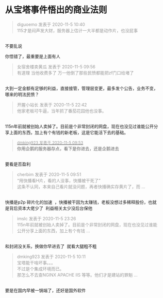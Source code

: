 # 从宝塔事件悟出的商业法则


<div class="quote"><blockquote><font color="#999999">diguoemo 发表于 2020-11-5 10:40</font><br />
<font color="#999999">115才是闷声发大财，服务器上估计一大半都是动作片，也没屁事</font></blockquote></div><br />
不要乱说

你悟错了，最重要是上面有人

<div class="quote"><blockquote><font color="#999999">女宿舍楼卖黄瓜 发表于 2020-11-5 09:56</font><br />
<font color="#999999">有道理 当他收费多了 万一他倒了那些民愤都能把zf门口给堵了</font></blockquote></div><br />
大到一定金额有足够的利益，直接接管，管理层变更，最多发个公告，业务不变，哪来的明法民愤？

<div class="quote"><blockquote><font color="#999999">开腥小站长 发表于 2020-11-5 22:42</font><br />
<font color="#999999">他家老板可牛逼，当年抓了番茄花园他也没事。</font></blockquote></div><br />
115n年前就被创始人卖掉了。目前是个非常封闭的网盘，现在也没见过谁能公开分享上面的东西，加上有个有钱的新老板，这是它能活下去的基础。

<div class="quote"><blockquote><font size="2"><a href="https://www.hostloc.com/forum.php?mod=redirect&amp;goto=findpost&amp;pid=9405178&amp;ptid=762649" target="_blank"><font color="#999999">dmking923 发表于 2020-11-5 09:53</font></a></font><br />
你用企鹅的服务器存点，看下是你进去，还是企鹅进去</blockquote></div><br />
要看是否盈利

<div class="quote"><blockquote><font color="#999999">cherbim 发表于 2020-11-5 09:51</font><br />
<font color="#999999">“用快播看H片，看的人没事，快播被干死了”<br />
这条不认同，本来自己看片就没问题，再者快播确实存黄片了，而 ...</font></blockquote></div><br />
快播是p2p 碎片化的加速&nbsp;&nbsp;，快播被干因为太赚钱，老板没想过多稀释股份，也就是背后资本大佬少了&nbsp;&nbsp;利益相关太少没后台保他

<div class="quote"><blockquote><font color="#999999">imslc 发表于 2020-11-5 23:26</font><br />
<font color="#999999">115n年前就被创始人卖掉了。目前是个非常封闭的网盘，现在也没见过谁能公开分享上面的东西，加上有个有钱 ...</font></blockquote></div><br />
和封闭没关系，换做你早进去了&nbsp;&nbsp;就看大腿粗不粗

<div class="quote"><blockquote><font color="#999999">dmking923 发表于 2020-11-5 10:11</font><br />
<font color="#999999">宝塔能干啥坏事。。。<br />
不过是个集成环境而已。<br />
那怎么不去查NGINX APACHE IIS 等等。他们才是建站的罪魁 ...</font></blockquote></div><br />
要是在国内早被一锅端了，还好是国外软件

